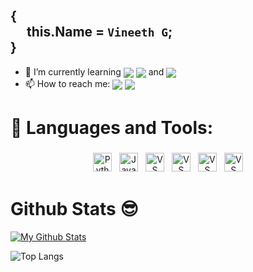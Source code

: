 ## {<br> &emsp; this.Name = `Vineeth G`;<br>} 

- 🌱 I’m currently learning <img align="center" src="https://img.shields.io/badge/React-20232A?style=for-the-badge&logo=react&logoColor=61DAFB"/> <img align="center" src="https://img.shields.io/badge/React_Native-20232A?style=for-the-badge&logo=react&logoColor=61DAFB"/> and <img align="center" src="https://img.shields.io/badge/Node.js-43853D?style=for-the-badge&logo=node.js&logoColor=white"/>
- 📫 How to reach me: <a href="https://www.instagram.com/_.la_z_en._/"><img align="center" src="https://img.shields.io/badge/Instagram-E4405F?style=for-the-badge&logo=instagram&logoColor=white"/></a>
<a href="https://www.linkedin.com/in/vineethvg/"><img align="center" src="https://img.shields.io/badge/LinkedIn-0077B5?style=for-the-badge&logo=linkedin&logoColor=white"/></a>

# 🧰 Languages and Tools:
<p align="center">
<img src="https://img.shields.io/badge/python-3670A0?style=for-the-badge&logo=python&logoColor=ffdd54" alt="Python" height="30" style="vertical-align:top; margin:4px">
<img src="https://img.shields.io/badge/javascript-%23323330.svg?style=for-the-badge&logo=javascript&logoColor=%23F7DF1E" alt="Javascript" height="30" style="vertical-align:top; margin:4px">
<img src="https://img.shields.io/badge/Visual%20Studio%20Code-0078d7.svg?style=for-the-badge&logo=visual-studio-code&logoColor=white" alt="VS Code" height="30" style="vertical-align:top; margin:4px">
<img src="https://img.shields.io/badge/react-%2320232a.svg?style=for-the-badge&logo=react&logoColor=%2361DAFB" alt="VS Code" height="30" style="vertical-align:top; margin:4px">
<img src="https://img.shields.io/badge/react_native-%2320232a.svg?style=for-the-badge&logo=react&logoColor=%2361DAFB" alt="VS Code" height="30" style="vertical-align:top; margin:4px">
<img src="https://img.shields.io/badge/node.js-6DA55F?style=for-the-badge&logo=node.js&logoColor=white" alt="VS Code" height="30" style="vertical-align:top; margin:4px">
  
</p>

# Github Stats 😎
[![My Github Stats](https://github-readme-stats.vercel.app/api?username=vineethvg&show_icons=true&theme=tokyonight)](https://github.com/vineethvg) 

![Top Langs](https://github-readme-stats.vercel.app/api/top-langs/?username=vineethvg&theme=tokyonight)





